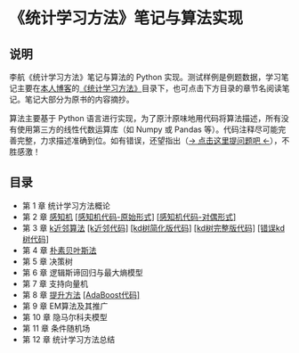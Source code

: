 # 《统计学习方法》笔记与算法实现

## 说明
李航《统计学习方法》笔记与算法的 Python 实现。测试样例是例题数据，学习笔记主要在[本人博客](http://yuenshome.cn)的[《统计学习方法》](http://yuenshome.cn/?cat=202)目录下，也可点击下方目录的章节名阅读笔记。笔记大部分为原书的内容摘抄。

算法主要基于 Python 语言进行实现，为了原汁原味地用代码将算法描述，所有没有使用第三方的线性代数运算库（如 Numpy 或 Pandas 等）。代码注释尽可能完善完整，力求描述准确到位。如有错误，还望指出（[→ 点击这里提问题吧 ←](https://github.com/ysh329/statistical-learning-methods-note/issues)），不胜感激！

## 目录

* 第 1 章 统计学习方法概论
* 第 2 章 [感知机](./chapter_2_perceptron/) [\[感知机代码-原始形式\]](./chapter_2_perceptron/Perceptron.py) [\[感知机代码-对偶形式\]](./chapter_2_perceptron/Dual-form_Perceptron.py)  
* 第 3 章 [k近邻算法](./chapter_3_kNN/) [\[k近邻代码\]](./chapter_3_kNN/kNN.py) [\[kd树简化版代码\]](./chapter_3_kNN/Simple-kd-Tree.py) [\[kd树完整版代码\]](./chapter_3_kNN/kd-Tree.py) [\[错误kd树代码\]](./chapter_3_kNN/WrongKDTreeCodeDemo.py)
* 第 4 章 [朴素贝叶斯法](./chapter_4_NaiveBayes/)
* 第 5 章 决策树
* 第 6 章 逻辑斯谛回归与最大熵模型
* 第 7 章 支持向量机
* 第 8 章 [提升方法](./chapter_8_boosting/) [\[AdaBoost代码\]](./chapter_8_boosting/AdaBoost.py)
* 第 9 章 EM算法及其推广
* 第 10 章 隐马尔科夫模型
* 第 11 章 条件随机场
* 第 12 章 统计学习方法总结
